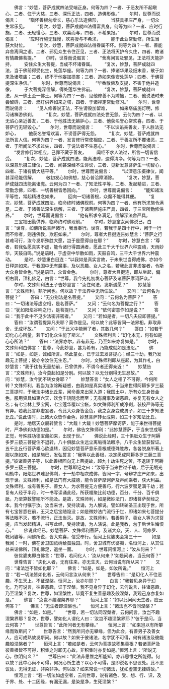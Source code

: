 <!-- { "loadSidebar": true } -->
　　佛言：“妙慧，菩萨成就四法受端正身。何等为四？一者、于恶友所不起瞋心，二者、住于大慈，三者、深乐正法，四者、造佛形像。”
　　尔时，世尊而说偈言：
　　“瞋坏善根勿增长，慈心乐法造佛形，
　　当获具相庄严身，一切众生常乐见。
　　“复次，妙慧，菩萨成就四法得富贵身。何等为四？一者、应时行施，二者、无轻慢心，三者、欢喜而与，四者、不希果报。”
　　尔时，世尊而说偈言：
　　“应时行施无轻慢，欢喜授与不希求，
　　能于此业常勤修，所生当获大财位。
　　“复次，妙慧，菩萨成就四法得眷属不坏。何等为四？一者、善能弃舍离间之语，二者、邪见众生令住正见，三者、正法将灭护令久住，四者、教诸有情趣佛菩提。”
　　尔时，世尊而说偈言：
　　“舍离间言及邪见，正法将灭能护持，
　　安住众生大菩提，当成不坏诸眷属。
　　“复次，妙慧，菩萨成就四法，当于佛前得受化生，处莲华座。何等为四？一者、捧诸华果及细末香，散于如来及诸塔庙；二者、终不于他妄加损害；三者、造如来像安处莲华；四者、于佛菩提深生净信。”
　　尔时，世尊而说偈言：
　　“华香散佛及支提，不害于他并造像，
　　于大菩提深信解，得处莲华生佛前。
　　“复次，妙慧，菩萨成就四法，从一佛土至一佛土。何等为四？一者、见他修善不为障恼，二者、他说法时未尝留碍，三者、燃灯供养如来之塔，四者、于诸禅定常勤修习。”
　　尔时，世尊而说偈言：
　　“见人修善说正法，不生谤毁加留难，
　　如来塔庙施灯明，修习诸禅游佛刹。
　　“复次，妙慧，菩萨成就四法处世无怨。云何为四？一者、以无谄心亲近善友，二者、于他胜法无嫉妒心，三者、他获名誉心常欢喜，四者、于菩萨行无轻毁心。”
　　尔时，世尊而说偈言：
　　“不以谀谄亲善友，于人胜法无妒心，
　　他获名誉常欢喜，不谤菩萨得无怨。
　　“复次，妙慧，菩萨成就四法所言人信。何等为四？一者、发言修行常使相应，二者、于善友所不覆诸恶，三者、于所闻法不求过失，四者、于说法者不生恶心。”
　　尔时，世尊而说偈言：
　　“发言修行常相应，己罪不藏于善友，
　　闻经不求人法过，所言一切皆信受。
　　“复次，妙慧，菩萨成就四法，能离法障，速得清净。何等为四？一者、以深意乐摄三律仪，二者、闻甚深经不生诽谤，三者、见新发意菩萨生一切智心，四者、于诸有情大慈平等。”
　　尔时，世尊而说偈言：
　　“以深意乐摄律仪，闻甚深经能信解，
　　敬初发心如佛想，慈心普洽障消除。
　　“复次，妙慧，菩萨成就四法能离诸魔。云何为四？一者、了知法性平等，二者、发起精进，三者、常勤念佛，四者、一切善根皆悉回向。”
　　尔时，世尊而说偈言：
　　“能知诸法平等性，常起精进念如来，
　　回向一切诸善根，众魔不能得其便。
　　“复次，妙慧，菩萨成就四法，临命终时诸佛现前。何等为四？一者、他有所求施令满足，二者、于诸善法深生信解，三者、于诸菩萨施庄严具，四者、于三宝所勤修供养。”
　　尔时，世尊而说偈言：
　　“他有所求令满足，信解深法舍严具，
　　三宝福田勤供养，临命终时佛现前。”
　　尔时，妙慧童女闻佛说已，白言：“世尊，如佛所说菩萨诸行，我当奉行。世尊，若我于是四十行中，阙于一行而不修者，则违佛教，欺诳如来。”
　　尔时，尊者大目揵连告妙慧言：“菩萨之行甚难可行，汝今发斯殊胜大愿，岂于是愿得自在耶？”
　　尔时，妙慧白言：“尊者，若我弘愿真实不虚，能令诸行得圆满者，愿此三千大千世界六种震动，天雨妙华，天鼓自鸣。”说是语时，于虚空中华散如雨，天鼓自鸣，三千大千世界六种震动。
　　是时，妙慧重白目连：“以我如是真实言故，于未来世当得成佛，亦如今日释迦如来。于我国中无有魔事，及以恶趣、女人之名，若我此言非虚妄者，令斯大众身皆金色。”说是语已，众皆金色。
　　尔时，尊者大目揵连，即从坐起，偏袒右肩，顶礼佛足，白言：“世尊，我今先礼初发心菩萨及诸菩萨摩诃萨众。”
　　尔时，文殊师利法王子告妙慧言：“汝住何法，发斯诚愿？”
　　妙慧答言：“文殊师利，非所问也。何以故？于法界中无所住故。”
　　又问：“云何名为菩提？”
　　答曰：“无分别法是名菩提。”
　　又问：“云何名为菩萨？”
　　答曰：“一切诸法等虚空相，是名菩萨。”
　　又问：“云何名为菩提之行？”
　　答曰：“犹如阳焰谷响之行，是菩提行。”
　　又问：“依何密意作如是说？”
　　答曰：“我于此中不见少法密非密者。”
　　又问：“若如是者，一切凡夫应即菩提。”
　　答曰：“汝谓菩提异凡夫耶？莫作是见。何以故？此等皆同一法界相，非取非舍，无成坏故。”
　　又问：“于此义中能解了者，其数几何？”
　　答曰：“如若干幻化心心所量，若干幻化众生能了斯义。”
　　文殊师利言：“幻化本无，何有如是心心所法？”
　　答曰：“法界亦尔，非有非无，乃至如来亦复如是。”
　　尔时，文殊师利白佛言：“世尊，今此妙慧，甚为希有，乃能成就如是法忍。”
　　佛言：“如是，如是，诚如所言。然此童女，已于过去发菩提心；经三十劫，我乃发趣无上菩提；彼亦令汝住无生忍。”
　　尔时，文殊师利即从座起，为其作礼，白妙慧言：“我于往昔无量劫前，已曾供养，不谓今者还得亲近！”
　　妙慧告言：“文殊师利，汝今莫起如是分别。何以故？以无分别得无生忍故。”
　　又问：“妙慧，汝今犹不转女身耶？”
　　妙慧答言：“女人之相了不可得，今何所转？文殊师利，我当为汝除断疑惑，由我如是真实语故，于当来世得阿耨多罗三藐三菩提时，于我法中诸比丘辈，闻命善来出家入道；我国土中，所有众生身皆金色，服用资具如第六天，饮食丰饶随念而至；无有魔事及诸恶趣，亦复无有女人之名；有七宝林上罗宝网，七宝莲华覆以宝帐，如文殊师利所成净刹，装校严饰等无有异。若我此言非虚妄者，令此大众身皆金色，我之女身变成男子，如三十岁知法比丘。”说此语时，此诸大众皆作金色，妙慧菩萨转女成男，如三十岁知法比丘。
　　是时，地居天众展转赞言：“大哉！大哉！妙慧菩萨摩诃萨，能于来世得菩提时，严净佛刹功德如是。”
　　尔时，佛告文殊师利：“此妙慧菩萨，于当来世成等正觉，号殊胜功德宝藏如来，出现于世。”
　　佛说此经时，三十俱胝众生于阿耨多罗三藐三菩提住不退转，八十俱胝众生远尘离垢得法眼净，八千众生皆获智证。五千比丘行菩萨乘心欲退转，因见妙慧菩萨意乐善根威德殊胜故，各各脱身所著上服以施如来，如是施已，发弘誓言：“我等以此善根，决定愿成阿耨多罗三藐三菩提。”彼诸善男子等，以此善根回向无上菩提故，超九十劫生死之苦，不退转于阿耨多罗三藐三菩提。
　　尔时，世尊即记之曰：“汝等于当来世过千劫，后于无垢光明劫中，阳焰世界难忍佛刹，于一劫中相次成佛，皆同一字，号辩才庄严如来，出现于世。文殊师利，如是法门有大威德，能令菩萨摩诃萨及声闻乘者，获大利益。文殊师利，或有善男子、善女人，为求菩提无方便善巧，行六波罗蜜足满千劫；若复有人经于半月，时一书写读诵此经，所获福聚比前功德，百分、千分、百千俱胝，乃至算数譬喻所不能及。是故，文殊师利，如是微妙法门，即诸菩萨契经之本，我今付嘱于汝。汝当来世，受持读诵，为人解说。譬如转轮圣王出现于世，所有七宝皆悉在前，王灭之后宝随隐没；如是微妙法门流行于世，即诸如来七菩提分等法眼不灭，若不流行，正法当灭。是故，文殊师利，若善男子、善女人等为求菩提，应当发起精进，书写此经，受持读诵，为人演说。此是我教，勿于后世生悔恨心。”
　　佛说此经已，妙慧菩萨、文殊师利菩萨，及诸大众，天、人、阿修罗、乾闼婆等，闻佛所说，皆大欢喜，信受奉行。恒河上优婆夷会第三十一
　　如是我闻：一时，佛在舍卫国祇树给孤独园。时，舍卫城有优婆夷，名恒河上，从其住处来诣佛所，顶礼佛足，退坐一面。
　　尔时，世尊问恒河上：“汝从何来？”
　　彼优婆夷即白佛言：“世尊，若问化人：‘汝从何来？’如是问者，当云何答？”
　　世尊告言：“夫化人者，无有往来，亦无生灭，云何当说有所从来？”
　　又问：“诸法岂不皆如化耶？”
　　佛言：“如是，如是，如汝所说。”
　　恒河上言：“若一切法皆如化者，云何问言汝从何来？”
　　世尊告曰：“是幻化人不往恶趣，不生天上，不证涅槃。恒河上，汝亦尔耶？”
　　白言：“我若见身异于幻化，乃可说言，往善恶趣，证于涅槃。我不见身异于幻化，云何说言，往诸恶趣，乃至涅槃？复次，世尊，如涅槃性，毕竟不复生善恶趣及般涅槃，我观己身亦复如是。”
　　佛言：“汝岂不趣涅槃界耶？”
　　恒河上言：“如以此问问无生者，应云何答？”
　　佛言：“无生者即涅槃也。”
　　恒河上言：“诸法岂不皆同涅槃？”
　　佛言：“如是，如是。”
　　“世尊，若一切法同涅槃者，云何问言，汝岂不趣涅槃界耶？复次，世尊，譬如化人谓化人曰：‘汝岂不趣涅槃界耶？’彼于是问，当云何答？”
　　世尊告言：“此所问者无有攀缘。”
　　恒河上言：“如来岂以有所攀缘而致斯问？”
　　世尊告言：“然我所问亦无攀缘，但为此会，有善男子及善女人，应可成熟故发斯问。何以故？如来于彼诸法，名字犹不可得，何有诸法及彼能趣般涅槃者？”
　　恒河上言：“若如是者，云何为菩提故积集善根？若诸菩萨及彼善根皆不可得，积集之时即无心故，非积集时亦复如是。”恒河上言：“所说无心，欲明何义？”
　　世尊告曰：“此法非思惟之所能知，亦非思惟之所能得。何以故？此中心尚不可得，何况心所生法？以心不可得，是即说名不思议处。此不思议处，无得无证，非染非净。何以故？如来常说一切诸法，犹如虚空无挂碍故。”
　　恒河上言：“若一切法如虚空者，云何世尊，说有诸色、受、想、行、识，及于界、处、十二因缘，有漏无漏，是染是净，生死涅槃？”
